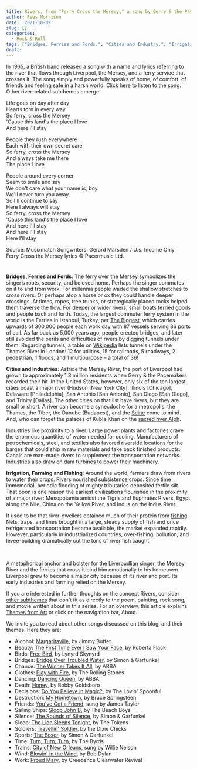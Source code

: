 ```yaml
---
title: Rivers, from "Ferry Cross the Mersey," a song by Gerry & the Pacemakers
author: Rees Morrison
date: '2021-10-02'
slug: []
categories:
  - Rock & Roll
tags: ["Bridges, Ferries and Fords,", "Cities and Industry,", "Irrigation, Farming and Fishing",]
draft: 
---
```


In 1965, a British band released a song with a name and lyrics referring to the river that flows through Liverpool, the Mersey, and a ferry service that crosses it.  The song simply and powerfully speaks of home, of comfort, of friends and feeling safe in a harsh world.   Click here to listen to the [song](https://www.youtube.com/watch?v=08083BNaYcA).  Other river-related subthemes emerge.

<!--more-->

Life goes on day after day  
Hearts torn in every way  
So ferry, cross the Mersey  
'Cause this land's the place I love  
And here I'll stay

People they rush everywhere  
Each with their own secret care  
So ferry, cross the Mersey  
And always take me there  
The place I love

People around every corner  
Seem to smile and say  
We don't care what your name is, boy  
We'll never turn you away  
So I'll continue to say  
Here I always will stay  
So ferry, cross the Mersey  
'Cause this land's the place I love  
And here I'll stay  
And here I'll stay  
Here I'll stay

Source: Musixmatch  Songwriters: Gerard Marsden / U.s. Income Only  
Ferry Cross the Mersey lyrics © Pacermusic Ltd.

# <poem lyric end>


**Bridges, Ferries and Fords**:   The ferry over the Mersey symbolizes the singer’s roots, security, and beloved home.  Perhaps the singer commutes on it to and from work.  For millennia people waded the shallow stretches to cross rivers.  Or perhaps atop a horse or ox they could handle deeper crossings.  At times, ropes, tree trunks, or strategically placed rocks helped them traverse the flow.  For deeper or wider rivers, small boats ferried goods and people back and forth.  Today, the largest commuter ferry system in the world is the Ferries in Istanbul, Turkey, per [The Biggest](https://the-biggest.net/buildings/what-is-the-largest-ferry-system-in-the-world.html), which carries upwards of 300,000 people each work day with 87 vessels serving 86 ports of call.  As far back as 5,000 years ago, people erected bridges, and later still avoided the perils and difficulties of rivers by digging tunnels under them.  Regarding tunnels, a table on [Wikipedia](https://en.wikipedia.org/wiki/Tunnels_underneath_the_River_Thames) lists tunnels under the Thames River in London:  12 for utilities, 15 for railroads, 5 roadways, 2 pedestrian, 1 floods, and 1 multipurpose – a total of 36!

**Cities and Industries**:  Astride the Mersey River, the port of Liverpool had grown to approximately 1.3 million residents when Gerry & the Pacemakers recorded their hit.  In the United States, however, only six of the ten largest cities boast a major river (Hudson [New York City], Illinois [Chicago], Delaware [Philadelphia], San Antonio [San Antonio], San Diego [San Diego], and Trinity [Dallas].   The other cities on that list have rivers, but they are small or short.  A river can become a synecdoche for a metropolis: the Thames, the Tiber, the Danube (Budapest), and the [Seine](https://themesfromart.com/post/2021-10-03-rivers-from-the-seine-and-the-louvre-a-painting-by-camille-pissarro/riversseine/) come to mind.  And, who can forget the palaces of Kubla Khan on the [sacred river Alph](https://themesfromart.com/post/2021-10-02-rivers-from-kubla-khan-a-poem-by-samuel-taylor-coleridge/riverskhan/).

Industries like proximity to a river.  Large power plants and factories crave the enormous quantities of water needed for cooling.  Manufacturers of petrochemicals, steel, and textiles also favored riverside locations for the barges that could ship in raw materials and take back finished products.  Canals are man-made rivers to supplement the transportation networks.  Industries also draw on dam turbines to power their machinery.

**Irrigation, Farming and Fishing**:  Around the world, farmers draw from rivers to water their crops.  Rivers nourished subsistence crops.  Since time immemorial, periodic flooding of mighty tributaries deposited fertile silt.  That boon is one reason the earliest civilizations flourished in the proximity of a major river: Mesopotamia amidst the Tigris and Euphrates Rivers, Egypt along the Nile, China on the Yellow River, and Indus on the Indus River.   

It used to be that river-dwellers obtained much of their protein from [fishing](https://themesfromart.com/post/2021-10-02-rivers-from-a-river-runs-through-it-a-movie-by-robert-redford-starring-brad-pitt/riversruns/). Nets, traps, and lines brought in a large, steady supply of fish and once refrigerated transportation became available, the market expanded rapidly.  However, particularly in industrialized countries, over-fishing, pollution, and levee-building dramatically cut the tons of river fish caught.

&nbsp;

A metaphorical anchor and bolster for the Liverpudlian singer, the Mersey River and the ferries that cross it bind him emotionally to his hometown.  Liverpool grew to become a major city because of its river and port.  Its early industries and farming relied on the Mersey.

If you are interested in further thoughts on the concept Rivers, consider [other subthemes](https://themesfromart.com/post/2021-10-03-rivers-additional-subthemes/riversaddl/) that don’t fit as directly to the poem, painting, rock song, and movie written about in this series.  For an overview, this article explains [Themes from Art](http://bit.ly/3sRXopI) or click on the navigation bar, About.

We invite you to read about other songs discussed on this blog, and their themes.  Here they are: 

* Alcohol: [Margaritaville](https://themesfromart.com/post/2021-02-01-alcohol-margaritaville-buffet/alcoholmargarita/), by Jimmy Buffet
* Beauty: [The First Time Ever I Saw Your Face](https://themesfromart.com/post/2021-04-21-beautyflack/beautyflack/), by Roberta Flack
* Birds: [Free Bird]( https://themesfromart.com/post/2021-06-07-birds-free-bird-a-song-by-lynyrd-skynyrd/birdsfreebird/), by Lynyrd Skynyrd
* Bridges: [Bridge Over Troubled Water](https://themesfromart.com/post/2021-07-26-bridges-from-bridge-over-troubled-waters-a-song-by-simon-garfunkel/bridgestroubled/), by Simon & Garfunkel
* Chance: [The Winner Takes It All](https://themesfromart.com/post/2021-03-14-chancechurch/chancechurch/), by ABBA
* Clothes: [Play with Fire](https://themesfromart.com/post/2021-08-30-clothes-from-play-with-fire-a-song-by-the-rolling-stones/clothesfire/), by The Rolling Stones
* Dancing: [Dancing Queen](https://themesfromart.com/post/2021-09-10-dancing-from-dancing-queen-a-song-by-abba/dancingabba/), by ABBA
* Death: [Honey](https://themesfromart.com/post/2021-05-03-death-from-honey-sung-by-bobby-goldsboro/deathhoney/), by Bobby Goldsboro
* Decisions: [Do You Believe in Magic?](https://themesfromart.com/post/2021-02-08-decisions-from-do-you-believe-in-magic-a-song-by-the-lovin-spoonful/decisionsmagicspoonful/), by The Lovin' Spoonful
* Destruction:	[My Hometown](https://themesfromart.com/post/2021-02-18-destruction-from-my-hometown-a-rock-ballad-by-bruce-springsteen/destructhometown/), by Bruce Springsteen
* Friends: [You've Got a Friend](https://themesfromart.com/post/2021-06-20-friends-you-ve-got-a-friend-a-song-by-carol-king-sung-by-james-taylor/friendstaylor/), sung by James Taylor
* Sailing Ships: [Sloop John B](https://themesfromart.com/post/2021-06-27-sailingships-from-sloop-john-b-a-rock-song-by-the-beach-boys/sailingshipsjohnb/), by The Beach Boys
* Silence: [The Sounds of Silence](https://themesfromart.com/post/2021-04-08-silencesounds/silencesounds/), by Simon & Garfunkel
* Sleep: [The Lion Sleeps Tonight](https://themesfromart.com/post/2021-09-22-sleep-from-the-lion-sleeps-tonight-a-song-by-the-tokens/sleeplion/), by The Tokens
* Soldiers: [Travellin' Soldier](https://themesfromart.com/post/2021-08-02-soldiers-from-travellin-soldier-a-song-by-the-chicks/soldierschicks/), by the Dixie Chicks
* Sports: [The Boxer](https://themesfromart.com/post/2021-07-12-sports-from-the-boxer-a-song-by-simon-garfunkel/sportsboxer/), by Simon & Garfunkel
* Time:	[Turn, Turn, Turn](https://themesfromart.com/post/2021-03-08-time-from-turn-turn-turn-by-the-byrds/timeturnturn/), by The Byrds
* Trains: [City of New Orleans](https://themesfromart.com/post/2021-05-10-trainsorleans/trainsorleans/), sung by Willie Nelson
* Wind: [Blowin' in the Wind](https://themesfromart.com/post/2021-08-12-wind-from-blowin-in-the-wind-a-song-by-bob-dylan/windblowin/), by Bob Dylan
* Work:	 [Proud Mary](https://themesfromart.com/post/2021-02-26-workproud/workproud/), by Creedence Clearwater Revival
